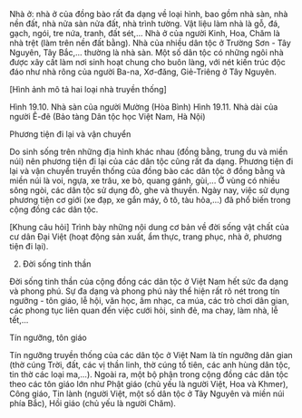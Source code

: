 Nhà ở: nhà ở của đồng bào rất đa dạng về loại hình, bao gồm nhà sàn, nhà nền đất, nhà nửa sàn nửa đất, nhà trình tường. Vật liệu làm nhà là gỗ, đá, gạch, ngói, tre nứa, tranh, đất sét,... Nhà ở của người Kinh, Hoa, Chăm là nhà trệt (làm trên nền đất bằng). Nhà của nhiều dân tộc ở Trường Sơn - Tây Nguyên, Tây Bắc,... thường là nhà sàn. Một số dân tộc có những ngôi nhà được xây cất làm nơi sinh hoạt chung cho buôn làng, với nét kiến trúc độc đáo như nhà rông của người Ba-na, Xơ-đăng, Giẻ-Triêng ở Tây Nguyên.

[Hình ảnh mô tả hai loại nhà truyền thống]

Hình 19.10. Nhà sàn của người Mường (Hòa Bình)
Hình 19.11. Nhà dài của người Ê-đê (Bảo tàng Dân tộc học Việt Nam, Hà Nội)

Phương tiện đi lại và vận chuyển

Do sinh sống trên những địa hình khác nhau (đồng bằng, trung du và miền núi) nên phương tiện đi lại của các dân tộc cũng rất đa dạng. Phương tiện đi lại và vận chuyển truyền thống của đồng bào các dân tộc ở đồng bằng và miền núi là voi, ngựa, xe trâu, xe bò, quang gánh, gùi,... Ở vùng có nhiều sông ngòi, các dân tộc sử dụng đò, ghe và thuyền. Ngày nay, việc sử dụng phương tiện cơ giới (xe đạp, xe gắn máy, ô tô, tàu hỏa,...) đã phổ biến trong cộng đồng các dân tộc.

[Khung câu hỏi]
Trình bày những nội dung cơ bản về đời sống vật chất của cư dân Đại Việt (hoạt động sản xuất, ẩm thực, trang phục, nhà ở, phương tiện đi lại).

2. Đời sống tinh thần

Đời sống tinh thần của cộng đồng các dân tộc ở Việt Nam hết sức đa dạng và phong phú. Sự đa dạng và phong phú này thể hiện rất rõ nét trong tín ngưỡng - tôn giáo, lễ hội, văn học, âm nhạc, ca múa, các trò chơi dân gian, các phong tục liên quan đến việc cưới hỏi, sinh đẻ, ma chay, làm nhà, lễ tết,...

Tín ngưỡng, tôn giáo

Tín ngưỡng truyền thống của các dân tộc ở Việt Nam là tín ngưỡng dân gian (thờ cúng Trời, đất, các vị thần linh, thờ cúng tổ tiên, các anh hùng dân tộc, tin thờ các loại ma,...). Ngoài ra, một bộ phận trong cộng đồng các dân tộc theo các tôn giáo lớn như Phật giáo (chủ yếu là người Việt, Hoa và Khmer), Công giáo, Tin lành (người Việt, một số dân tộc ở Tây Nguyên và miền núi phía Bắc), Hồi giáo (chủ yếu là người Chăm).